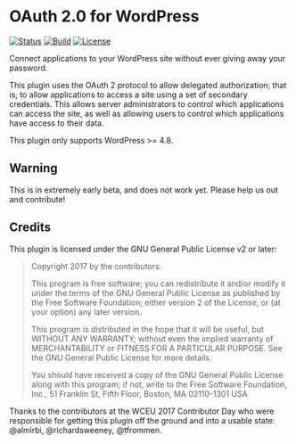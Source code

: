 # OAuth 2.0 for WordPress

[![Status](https://img.shields.io/badge/status-active-brightgreen.svg)](https://github.com/WP-API/OAuth2)
[![Build](https://img.shields.io/travis/WP-API/OAuth2.svg)](https://travis-ci.org/WP-API/OAuth2)
[![License](https://img.shields.io/github/release/WP-API/OAuth2.svg)](https://github.com/WP-API/OAuth2)

Connect applications to your WordPress site without ever giving away your password.

This plugin uses the OAuth 2 protocol to allow delegated authorization; that is, to allow applications to access a site using a set of secondary credentials. This allows server administrators to control which applications can access the site, as well as allowing users to control which applications have access to their data.

This plugin only supports WordPress >= 4.8.


## Warning

This is in extremely early beta, and does not work yet. Please help us out and contribute!


## Credits

This plugin is licensed under the GNU General Public License v2 or later:

> Copyright 2017 by the contributors.
>
> This program is free software; you can redistribute it and/or modify
> it under the terms of the GNU General Public License as published by
> the Free Software Foundation; either version 2 of the License, or
> (at your option) any later version.
>
> This program is distributed in the hope that it will be useful,
> but WITHOUT ANY WARRANTY; without even the implied warranty of
> MERCHANTABILITY or FITNESS FOR A PARTICULAR PURPOSE.  See the
> GNU General Public License for more details.
>
> You should have received a copy of the GNU General Public License
> along with this program; if not, write to the Free Software
> Foundation, Inc., 51 Franklin St, Fifth Floor, Boston, MA  02110-1301  USA

Thanks to the contributors at the WCEU 2017 Contributor Day who were responsible for getting this plugin off the ground and into a usable state: @almirbi, @richardsweeney, @tfrommen.

